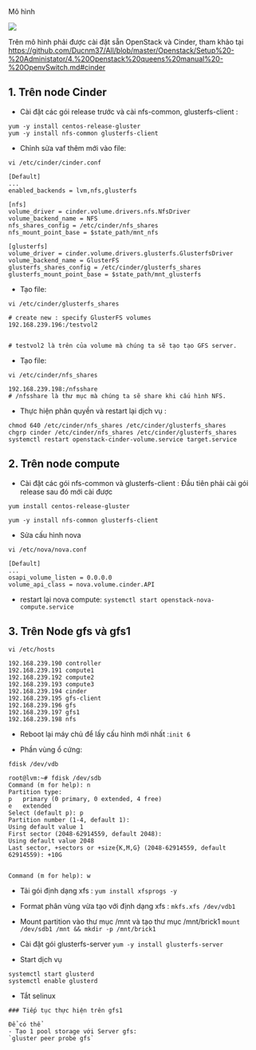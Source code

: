  Mô hình
 
<img src="https://github.com/anhict/images/blob/master/Screenshot_53.png">

Trên mô hình phải được cài đặt sẵn OpenStack và Cinder, tham khảo tại https://github.com/Ducnm37/All/blob/master/Openstack/Setup%20-%20Administator/4.%20Openstack%20queens%20manual%20-%20OpenvSwitch.md#cinder 

## 1. Trên node Cinder

- Cài đặt các gói release trước và cài nfs-common, glusterfs-client : 
```
yum -y install centos-release-gluster
yum -y install nfs-common glusterfs-client
```

- Chỉnh sửa vaf thêm mới vào file:
```
vi /etc/cinder/cinder.conf

[Default]
...
enabled_backends = lvm,nfs,glusterfs

[nfs]
volume_driver = cinder.volume.drivers.nfs.NfsDriver
volume_backend_name = NFS
nfs_shares_config = /etc/cinder/nfs_shares
nfs_mount_point_base = $state_path/mnt_nfs 

[glusterfs]
volume_driver = cinder.volume.drivers.glusterfs.GlusterfsDriver
volume_backend_name = GlusterFS
glusterfs_shares_config = /etc/cinder/glusterfs_shares
glusterfs_mount_point_base = $state_path/mnt_glusterfs
```

- Tạo file: 
```
vi /etc/cinder/glusterfs_shares

# create new : specify GlusterFS volumes
192.168.239.196:/testvol2


# testvol2 là trên của volume mà chúng ta sẽ tạo tạo GFS server.
```

- Tạo file:
```
vi /etc/cinder/nfs_shares

192.168.239.198:/nfsshare
# /nfsshare là thư mục mà chúng ta sẽ share khi cấu hình NFS.
```
- Thực hiện phân quyền và restart lại dịch vụ :
```
chmod 640 /etc/cinder/nfs_shares /etc/cinder/glusterfs_shares 
chgrp cinder /etc/cinder/nfs_shares /etc/cinder/glusterfs_shares 
systemctl restart openstack-cinder-volume.service target.service
```

## 2. Trên node compute

- Cài đặt các gói nfs-common và glusterfs-client : Đầu tiên phải cài gói release sau đó mới cài được

```
yum install centos-release-gluster

yum -y install nfs-common glusterfs-client 

```

- Sửa cấu hình nova
```
vi /etc/nova/nova.conf

[Default]
...
osapi_volume_listen = 0.0.0.0
volume_api_class = nova.volume.cinder.API
```
- restart lại nova compute: `systemctl start openstack-nova-compute.service`

## 3. Trên Node gfs và gfs1

```
vi /etc/hosts

192.168.239.190 controller
192.168.239.191 compute1
192.168.239.192 compute2
192.168.239.193 compute3
192.168.239.194 cinder
192.168.239.195	gfs-client
192.168.239.196	gfs
192.168.239.197	gfs1
192.168.239.198	nfs
```

- Reboot lại máy chủ để lấy cấu hình mới nhất :`init 6`

- Phần vùng ổ cứng:
```
fdisk /dev/vdb

root@lvm:~# fdisk /dev/sdb
Command (m for help): n
Partition type:
p   primary (0 primary, 0 extended, 4 free)
e   extended
Select (default p): p
Partition number (1-4, default 1):
Using default value 1
First sector (2048-62914559, default 2048):
Using default value 2048
Last sector, +sectors or +size{K,M,G} (2048-62914559, default 62914559): +10G


Command (m for help): w
```

- Tải gói định dạng xfs :
`yum install xfsprogs -y`

- Format phân vùng vừa tạo với định dạng xfs :
`mkfs.xfs /dev/vdb1`

- Mount partition vào thư mục /mnt và tạo thư mục /mnt/brick1
`mount /dev/sdb1 /mnt && mkdir -p /mnt/brick1`

- Cài đặt gói glusterfs-server
`yum -y install glusterfs-server`

- Start dịch vụ
```
systemctl start glusterd
systemctl enable glusterd
```

- Tắt selinux
```
### Tiếp tục thực hiện trên gfs1

Để có thể
- Tạo 1 pool storage với Server gfs:
`gluster peer probe gfs`
